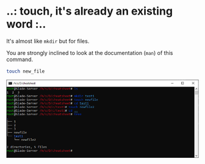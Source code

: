 # ..: touch, it's already an existing word :..

It's almost like ``mkdir`` but for files.

You are strongly inclined to look at the documentation (``man``) of this command.

```bash
touch new_file
```

![touch and mkdir exemple](../../Ressources/mkdir_touch.PNG)
